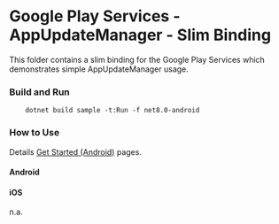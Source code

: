 # Google Play Services - AppUpdateManager -  Slim Binding
This folder contains a slim binding for the Google Play Services which demonstrates simple AppUpdateManager usage.

### Build and Run
```shell
    dotnet build sample -t:Run -f net8.0-android
```

### How to Use
Details [Get Started (Android)][0] pages.

#### Android

#### iOS
n.a.

[0]: https://developer.android.com/reference/com/google/android/play/core/appupdate/AppUpdateManager

